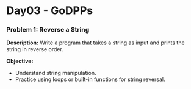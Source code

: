 # Day03 - GoDPPs

### Problem 1: Reverse a String
**Description:**
Write a program that takes a string as input and prints the string in reverse order.

**Objective:**
- Understand string manipulation.
- Practice using loops or built-in functions for string reversal.
